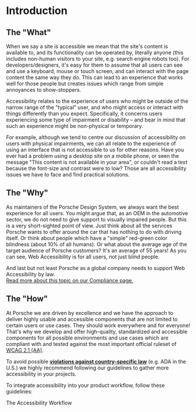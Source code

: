 # Introduction

## The "What"
When we say a site is accessible we mean that the site's content is available to, and its functionality can be operated by, literally anyone (this includes non-human visitors to your site, e.g. search engine robots too).
For developers/designers, it's easy for them to assume that all users can see and use a keyboard, mouse or touch screen, and can interact with the page content the same way they do. 
This can lead to an experience that works well for those people but creates issues which range from simple annoyances to show-stoppers.

Accessibility relates to the experience of users who might be outside of the narrow range of the "typical" user, and who might access or interact with things differently than you expect. 
Specifically, it concerns users experiencing some type of impairment or disability – and bear in mind that such an experience might be non-physical or temporary.

For example, although we tend to centre our discussion of accessibility on users with physical impairments, we can all relate to the experience of using an interface that is not accessible to us for other reasons. 
Have you ever had a problem using a desktop site on a mobile phone, or seen the message "This content is not available in your area", or couldn't read a text because the font-size and contrast were to low? Those are all accessibility issues we have to face and find practical solutions.

## The "Why"
As maintainers of the Porsche Design System, we always want the best experience for all users. You might argue that, as an OEM in the automotive sector, we do not need to give support to visually impaired people. But this is a very short-sighted point of view.
Just think about all the services Porsche wants to offer around the car that has nothing to do with driving itself. Or think about people which have a "simple" red-green color blindness (about 10% of all humans). 
Or what about the average age of the target audience of Porsche customers? It's an average of 55 years! As you can see, Web Accessibility is for all users, not just blind people.

And last but not least Porsche as a global company needs to support Web Accessibility by law.  
[Read more about this topic on our Compliance page.](#/accessibility/compliance)

## The "How"
At Porsche we are driven by excellence and we have the approach to deliver highly usable and accessible components that are not limited to certain users or use cases. They should work everywhere and for everyone! 
That's why we develop and offer high-quality, standardized and accessible components for all possible environments and use cases which are compliant with and tested against the most important official ruleset of [WCAG 2.1 (AA)](https://www.w3.org/TR/WCAG21/).

To avoid possible [**violations against country-specific law**](#/accessibility/compliance) (e.g. ADA in the U.S.) we highly recommend following our guidelines to gather more accessibility in your projects.

To integrate accessibility into your product workflow, follow these guidelines:

<p-link href="#/accessibility/workflow">The Accessibility Workflow</p-link>
